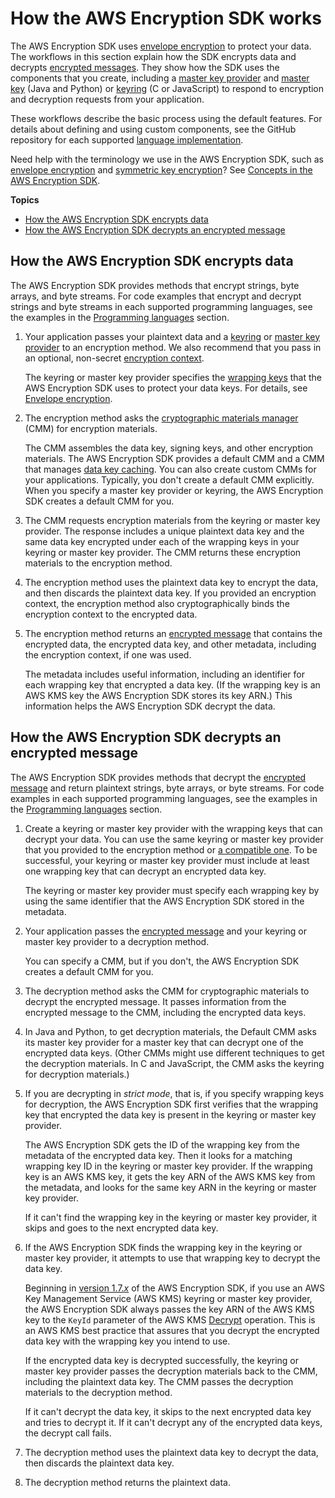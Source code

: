 # How the AWS Encryption SDK works<a name="how-it-works"></a>

The AWS Encryption SDK uses [envelope encryption](concepts.md#envelope-encryption) to protect your data\. The workflows in this section explain how the SDK encrypts data and decrypts [encrypted messages](concepts.md#message)\. They show how the SDK uses the components that you create, including a [master key provider](concepts.md#master-key-provider) and [master key](concepts.md#master-key) \(Java and Python\) or [keyring](concepts.md#keyring) \(C or JavaScript\) to respond to encryption and decryption requests from your application\. 

These workflows describe the basic process using the default features\. For details about defining and using custom components, see the GitHub repository for each supported [language implementation](programming-languages.md)\.

Need help with the terminology we use in the AWS Encryption SDK, such as [envelope encryption](concepts.md#envelope-encryption) and [symmetric key encryption](concepts.md#symmetric-key-encryption)? See [Concepts in the AWS Encryption SDK](concepts.md)\.

**Topics**
+ [How the AWS Encryption SDK encrypts data](#encrypt-workflow)
+ [How the AWS Encryption SDK decrypts an encrypted message](#decrypt-workflow)

## How the AWS Encryption SDK encrypts data<a name="encrypt-workflow"></a>

The AWS Encryption SDK provides methods that encrypt strings, byte arrays, and byte streams\. For code examples that encrypt and decrypt strings and byte streams in each supported programming languages, see the examples in the [Programming languages](programming-languages.md) section\.

1. Your application passes your plaintext data and a [keyring](concepts.md#keyring) or [master key provider](concepts.md#master-key-provider) to an encryption method\. We also recommend that you pass in an optional, non\-secret [encryption context](concepts.md#encryption-context)\. 

   The keyring or master key provider specifies the [wrapping keys](concepts.md#master-key) that the AWS Encryption SDK uses to protect your data keys\. For details, see [Envelope encryption](concepts.md#envelope-encryption)\.

1. The encryption method asks the [cryptographic materials manager](concepts.md#crypt-materials-manager) \(CMM\) for encryption materials\. 

   The CMM assembles the data key, signing keys, and other encryption materials\. The AWS Encryption SDK provides a default CMM and a CMM that manages [data key caching](data-key-caching.md)\. You can also create custom CMMs for your applications\. Typically, you don't create a default CMM explicitly\. When you specify a master key provider or keyring, the AWS Encryption SDK creates a default CMM for you\.

1. The CMM requests encryption materials from the keyring or master key provider\. The response includes a unique plaintext data key and the same data key encrypted under each of the wrapping keys in your keyring or master key provider\. The CMM returns these encryption materials to the encryption method\.

1. The encryption method uses the plaintext data key to encrypt the data, and then discards the plaintext data key\. If you provided an encryption context, the encryption method also cryptographically binds the encryption context to the encrypted data\.

1. The encryption method returns an [encrypted message](concepts.md#message) that contains the encrypted data, the encrypted data key, and other metadata, including the encryption context, if one was used\. 

   The metadata includes useful information, including an identifier for each wrapping key that encrypted a data key\. \(If the wrapping key is an AWS KMS key the AWS Encryption SDK stores its key ARN\.\) This information helps the AWS Encryption SDK decrypt the data\.

## How the AWS Encryption SDK decrypts an encrypted message<a name="decrypt-workflow"></a>

The AWS Encryption SDK provides methods that decrypt the [encrypted message](concepts.md#message) and return plaintext strings, byte arrays, or byte streams\. For code examples in each supported programming languages, see the examples in the [Programming languages](programming-languages.md) section\.

1. Create a keyring or master key provider with the wrapping keys that can decrypt your data\. You can use the same keyring or master key provider that you provided to the encryption method or [a compatible one](choose-keyring.md#keyring-compatibility)\. To be successful, your keyring or master key provider must include at least one wrapping key that can decrypt an encrypted data key\.

   The keyring or master key provider must specify each wrapping key by using the same identifier that the AWS Encryption SDK stored in the metadata\. 

1. Your application passes the [encrypted message](concepts.md#message) and your keyring or master key provider to a decryption method\.

   You can specify a CMM, but if you don't, the AWS Encryption SDK creates a default CMM for you\.

1. The decryption method asks the CMM for cryptographic materials to decrypt the encrypted message\. It passes information from the encrypted message to the CMM, including the encrypted data keys\.

1. In Java and Python, to get decryption materials, the Default CMM asks its master key provider for a master key that can decrypt one of the encrypted data keys\. \(Other CMMs might use different techniques to get the decryption materials\. In C and JavaScript, the CMM asks the keyring for decryption materials\.\) 

1. If you are decrypting in *strict mode*, that is, if you specify wrapping keys for decryption, the AWS Encryption SDK first verifies that the wrapping key that encrypted the data key is present in the keyring or master key provider\. 

   The AWS Encryption SDK gets the ID of the wrapping key from the metadata of the encrypted data key\. Then it looks for a matching wrapping key ID in the keyring or master key provider\. If the wrapping key is an AWS KMS key, it gets the key ARN of the AWS KMS key from the metadata, and looks for the same key ARN in the keyring or master key provider\. 

   If it can't find the wrapping key in the keyring or master key provider, it skips and goes to the next encrypted data key\.

1. If the AWS Encryption SDK finds the wrapping key in the keyring or master key provider, it attempts to use that wrapping key to decrypt the data key\. 

   Beginning in [version 1\.7\.*x*](about-versions.md#version-1.7) of the AWS Encryption SDK, if you use an AWS Key Management Service \(AWS KMS\) keyring or master key provider, the AWS Encryption SDK always passes the key ARN of the AWS KMS key to the `KeyId` parameter of the AWS KMS [Decrypt](https://docs.aws.amazon.com/kms/latest/APIReference/API_Decrypt.html) operation\. This is an AWS KMS best practice that assures that you decrypt the encrypted data key with the wrapping key you intend to use\.

   If the encrypted data key is decrypted successfully, the keyring or master key provider passes the decryption materials back to the CMM, including the plaintext data key\. The CMM passes the decryption materials to the decryption method\.

   If it can't decrypt the data key, it skips to the next encrypted data key and tries to decrypt it\. If it can't decrypt any of the encrypted data keys, the decrypt call fails\.

1. The decryption method uses the plaintext data key to decrypt the data, then discards the plaintext data key\. 

1. The decryption method returns the plaintext data\.
